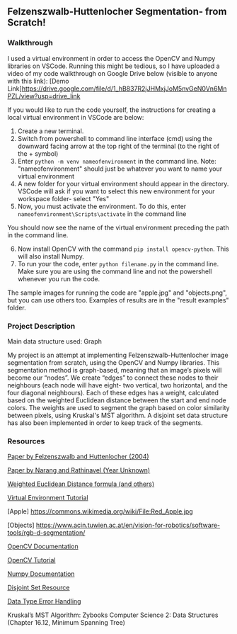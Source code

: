 ## Felzenszwalb-Huttenlocher Segmentation- from Scratch!

### Walkthrough

I used a virtual environment in order to access the OpenCV and Numpy libraries on VSCode. Running this might be tedious, so I have uploaded a video of my code walkthrough on Google Drive below (visible to anyone with this link):
[Demo Link]https://drive.google.com/file/d/1_hB837R2jJHMxjJoM5nvGeN0Vn6MnPZL/view?usp=drive_link

If you would like to run the code yourself, the instructions for creating a local virtual environment in VSCode are below:

1. Create a new terminal.
2. Switch from powershell to command line interface (cmd) using the downward facing arrow at the top right of the terminal (to the right of the + symbol)
3. Enter `python -m venv nameofenvironment` in the command line. Note: "nameofenvironment" should just be whatever you want to name your virtual environment
4. A new folder for your virtual environment should appear in the directory. VSCode will ask if you want to select this new environment for your workspace folder- select "Yes"
5. Now, you must activate the environment. To do this, enter `nameofenvironment\Scripts\activate` in the command line

You should now see the name of the virtual environment preceding the path in the command line. 

6. Now install OpenCV with the command `pip install opencv-python`. This will also install Numpy.
7. To run your the code, enter `python filename.py` in the command line. Make sure you are using the command line and not the powershell whenever you run the code.

The sample images for running the code are "apple.jpg" and "objects.png", but you can use others too. Examples of results are in the "result examples" folder.

### Project Description

Main data structure used: Graph

My project is an attempt at implementing Felzenszwalb-Huttenlocher image segmentation from scratch, using the OpenCV and Numpy libraries. This segmentation method is graph-based, meaning that an image’s pixels will become our “nodes”. We create “edges” to connect these nodes to their neighbours (each node will have eight- two vertical, two horizontal, and the four diagonal neighbours). Each of these edges has a weight, calculated based on the weighted Euclidean distance between the start and end node colors. The weights are used to segment the graph based on color similarity between pixels, using Kruskal's MST algorithm. A disjoint set data structure has also been implemented in order to keep track of the segments.

### Resources

[Paper by Felzenszwalb and Huttenlocher (2004)](https://cs.brown.edu/people/pfelzens/papers/seg-ijcv.pdf)

[Paper by Narang and Rathinavel (Year Unknown)](https://www.cs.unc.edu/~sahil/data/Segmentation-Report.pdf)

[Weighted Euclidean Distance formula (and others)](https://www.baeldung.com/cs/compute-similarity-of-colours)

[Virtual Environment Tutorial](https://www.youtube.com/watch?v=fclTFQQvQFQ&t=78s)

[Apple] https://commons.wikimedia.org/wiki/File:Red_Apple.jpg

[Objects] https://www.acin.tuwien.ac.at/en/vision-for-robotics/software-tools/rgb-d-segmentation/

[OpenCV Documentation](https://docs.opencv.org/4.x/index.html)

[OpenCV Tutorial](https://www.geeksforgeeks.org/introduction-to-opencv/)

[Numpy Documentation](https://numpy.org/doc/)

[Disjoint Set Resource](https://takeuforward.org/data-structure/disjoint-set-union-by-rank-union-by-size-path-compression-g-46/)

[Data Type Error Handling ](https://stackoverflow.com/questions/7559595/python-runtimewarning-overflow-encountered-in-long-scalars)

Kruskal’s MST Algorithm: 
Zybooks Computer Science 2: Data Structures (Chapter 16.12, Minimum Spanning Tree)
